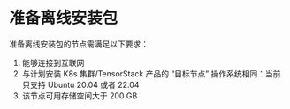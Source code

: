 # 准备离线安装包

准备离线安装包的节点需满足以下要求：

1. 能够连接到互联网
1. 与计划安装 K8s 集群/TensorStack 产品的 “目标节点” 操作系统相同：当前只支持 Ubuntu 20.04 或者 22.04
1. 该节点可用存储空间大于 200 GB
